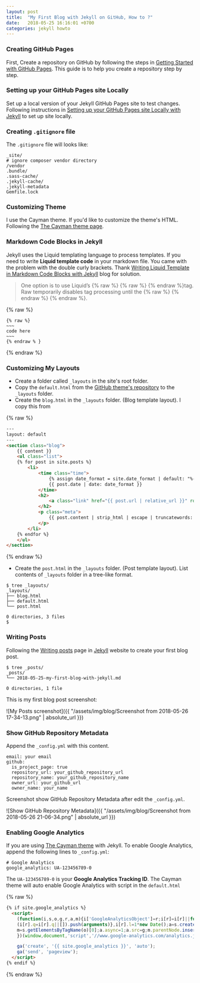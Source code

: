 ```yaml
---
layout: post
title:  "My First Blog with Jekyll on GitHub, How to ?"
date:   2018-05-25 16:16:01 +0700
categories: jekyll howto
---
```

### Creating GitHub Pages
First, Create a repository on GitHub by following the steps in
[Getting Started with GitHub Pages](https://guides.github.com/features/pages/).
This guide is to help you create a repository step by step.

### Setting up your GitHub Pages site Locally
Set up a local version of your Jekyll GitHub Pages site to test changes.
Following instructions in [Setting up your GitHub Pages site Locally with Jekyll](https://help.github.com/articles/setting-up-your-github-pages-site-locally-with-jekyll/)
to set up site locally.

### Creating `.gitignore` file
The `.gitignore` file will looks like:

```
_site/
# ignore composer vendor directory
/vendor
.bundle/
.sass-cache/
.jekyll-cache/
.jekyll-metadata
Gemfile.lock
```

### Customizing Theme
I use the Cayman theme. If you'd like to customize the theme's HTML. Following
the [The Cayman theme page](https://github.com/pages-themes/cayman).

### Markdown Code Blocks in Jekyll
Jekyll uses the Liquid templating language to process templates.
If you need to write **Liquid template code**  in your markdown file.
You came with the problem with the double curly brackets.
Thank [Writing Liquid Template in Markdown Code Blocks with Jekyll](http://ozzieliu.com/2016/04/26/writing-liquid-template-in-markdown-with-jekyll/) blog for solution.
> One option is to use Liquid’s {% raw %} {% raw %} {% endraw %}tag.
> Raw temporarily disables tag processing until the {% raw %} \{% endraw %\} {% endraw %}.

{% raw %}
~~~~~~~~~~~~~~~~~~~
{% raw %}
~~~
code here
~~~
{% endraw % }
~~~~~~~~~~~~~~~~~~~
{% endraw %}


### Customizing My Layouts
* Create a folder called `_layouts` in the site's root folder.
* Copy the `default.html` from the [GitHub theme's repository](https://github.com/pages-themes/) to the `_layouts` folder.
* Create the `blog.html` in the `_layouts` folder. (Blog template layout). I copy this from

{% raw %}
~~~html
---
layout: default
---
<section class="blog">
    {{ content }}
    <ul class="list">
    {% for post in site.posts %}
        <li>
            <time class="time">
                {% assign date_format = site.date_format | default: "%-d %b, %Y" %}
                {{ post.date | date: date_format }}
            </time>
            <h2>
                <a class="link" href="{{ post.url | relative_url }}" role="link">{{ post.title | escape }}</a>
            </h2>
            <p class="meta">
                {{ post.content | strip_html | escape | truncatewords: 80 }}
            </p>
        </li>
    {% endfor %}
    </ul>
</section>
~~~
{% endraw %}

* Create the `post.html` in the `_layouts` folder. (Post template layout). List contents of `_layouts` folder in a tree-like format.

```
$ tree _layouts/
_layouts/
├── blog.html
├── default.html
└── post.html

0 directories, 3 files
$
```

### Writing Posts
Following the [Writing posts](https://jekyllrb.com/docs/posts/) page in [Jekyll](https://jekyllrb.com/) website to create your first blog post.

```
$ tree _posts/
_posts/
└── 2018-05-25-my-first-blog-with-jekyll.md

0 directories, 1 file
```

This is my first blog post screenshot:

![My Posts screenshot]({{ "/assets/img/blog/Screenshot from 2018-05-26 17-34-13.png" | absolute_url }})

### Show GitHub Repository Metadata
Append the `_config.yml` with this content.

```
email: your email
github:
  is_project_page: true
  repository_url: your_github_repository_url
  repository_name: your_github_repository_name
  owner_url: your_github_url
  owner_name: your_name
```
Screenshot show GitHub Repository Metadata after edit the `_config.yml`.

![Show GitHub Repository Metadata]({{ "/assets/img/blog/Screenshot from 2018-05-26 21-06-34.png" | absolute_url }})

### Enabling Google Analytics
If you are using [The Cayman theme](https://github.com/pages-themes/cayman) with Jekyll. To enable Google Analytics, append the following lines to `_config.yml`:

```
# Google Analytics
google_analytics: UA-123456789-0
```

The `UA-123456789-0` is your **Google Analytics Tracking ID**. The Cayman theme will auto enable Google Analytics with script in the `default.html`

{% raw %}
~~~html
{% if site.google_analytics %}
  <script>
    (function(i,s,o,g,r,a,m){i['GoogleAnalyticsObject']=r;i[r]=i[r]||function(){
    (i[r].q=i[r].q||[]).push(arguments)},i[r].l=1*new Date();a=s.createElement(o),
    m=s.getElementsByTagName(o)[0];a.async=1;a.src=g;m.parentNode.insertBefore(a,m)
    })(window,document,'script','//www.google-analytics.com/analytics.js','ga');

    ga('create', '{{ site.google_analytics }}', 'auto');
    ga('send', 'pageview');
  </script>
{% endif %}
~~~
{% endraw %}
